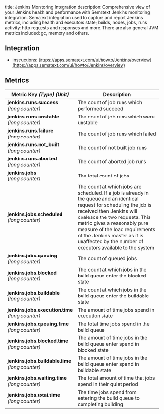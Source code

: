 title: Jenkins Monitoring Integration
description: Comprehensive view of your Jenkins health and performance with Sematext Jenkins monitoring integration. Sematext integration used to capture and report Jenkins metrics, including health and executors state; builds, nodes, jobs, runs activity; http requests and responses and more. There are also general JVM metrics included: gc, memory and others. 

## Integration

- Instructions: [https://apps.sematext.com/ui/howto/Jenkins/overview](https://apps.sematext.com/ui/howto/Jenkins/overview)

## Metrics

Metric Key *(Type)* *(Unit)*                                                                             |  Description
------------------------------------------------------------------------------------------------------------------|--------------------------------------------------------------------------------------------------------------------------------------------------------------------------------------
**jenkins.runs.success** <br>*(long counter)*      |  The count of job runs which performed succeed
**jenkins.runs.unstable** <br>*(long counter)*      |  The count of job runs which were unstable
**jenkins.runs.failure** <br>*(long counter)*      |  The count of job runs which failed
**jenkins.runs.not_built** <br>*(long counter)*      |  The count of not built job runs
**jenkins.runs.aborted** <br>*(long counter)*      |  The count of aborted job runs
**jenkins.jobs** <br>*(long counter)*      |  The total count of jobs
**jenkins.jobs.scheduled** <br>*(long counter)*      |  The count at which jobs are scheduled. If a job is already in the queue and an identical request for scheduling the job is received then Jenkins will coalesce the two requests. This metric gives a reasonably pure measure of the load requirements of the Jenkins master as it is unaffected by the number of executors available to the system
**jenkins.jobs.queuing** <br>*(long counter)*      |  The count of queued jobs
**jenkins.jobs.blocked** <br>*(long counter)*      |  The count at which jobs in the build queue enter the blocked state
**jenkins.jobs.buildable** <br>*(long counter)*      |  The count at which jobs in the build queue enter the buildable state
**jenkins.jobs.execution.time** <br>*(long counter)*      |  The amount of time jobs spend in execution state
**jenkins.jobs.queuing.time** <br>*(long counter)*      |  The total time jobs spend in the build queue
**jenkins.jobs.blocked.time** <br>*(long counter)*      |  The amount of time jobs in the build queue enter spend in blocked state
**jenkins.jobs.buildable.time** <br>*(long counter)*      |  The amount of time jobs in the build queue enter spend in buildable state
**jenkins.jobs.waiting.time** <br>*(long counter)*      |  The total amount of time that jobs spend in their quiet period
**jenkins.jobs.total.time** <br>*(long counter)*      |  The time jobs spend from entering the build queue to completing building
